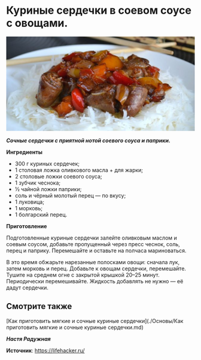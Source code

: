 # Куриные сердечки в соевом соусе с овощами.

![Как приготовить мягкие и сочные куриные сердечки](/images/Kulinar/Second/myagkie-sochnye-kurinye-serdechki_05.jpg 'Как приготовить мягкие и сочные куриные сердечки')

_**Сочные сердечки с приятной нотой соевого соуса и паприки.**_

**Ингредиенты**

- 300 г куриных сердечек;
- 1 столовая ложка оливкового масла + для жарки;
- 2 столовые ложки соевого соуса;
- 1 зубчик чеснока;
- ½ чайной ложки паприки;
- соль и чёрный молотый перец — по вкусу;
- 1 луковица;
- 1 морковь;
- 1 болгарский перец.

**Приготовление**

Подготовленные куриные сердечки залейте оливковым маслом и соевым соусом, добавьте пропущенный через пресс чеснок, соль, перец и паприку. Перемешайте и оставьте на полчаса мариноваться.

В это время обжарьте нарезанные полосками овощи: сначала лук, затем морковь и перец. Добавьте к овощам сердечки, перемешайте. Тушите на среднем огне с закрытой крышкой 20–25 минут. Периодически перемешивайте. Жидкость добавлять не нужно — её дадут сердечки.

## Смотрите также

[Как приготовить мягкие и сочные куриные сердечки](./Основы/Как приготовить мягкие и сочные куриные сердечки.md)

_**Настя Радужная**_

**Источник**: https://lifehacker.ru/
